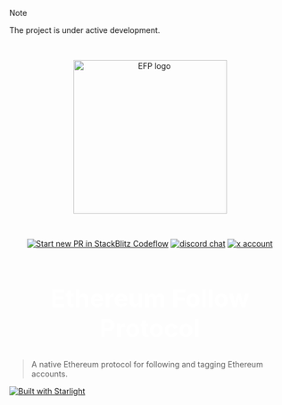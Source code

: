 > [!NOTE]
> The project is under active development.

<br />

<p align="center">
  <a href="https://efp.app" target="_blank" rel="noopener noreferrer">
    <img width="275" src="https://docs.efp.app/logo.png" alt="EFP logo" />
  </a>
</p>
<br />
<p align="center">
  <a href="https://pr.new/ethereumfollowprotocol/api"><img src="https://developer.stackblitz.com/img/start_pr_dark_small.svg" alt="Start new PR in StackBlitz Codeflow" /></a>
  <a href="https://discord.efp.app"><img src="https://img.shields.io/badge/chat-discord-blue?style=flat&logo=discord" alt="discord chat" /></a>
  <a href="https://x.com/efp"><img src="https://img.shields.io/twitter/follow/efp?label=%40efp&style=social&link=https%3A%2F%2Fx.com%2Fefp" alt="x account" /></a>
</p>

<h1 align="center" style="font-size: 2.75rem; font-weight: 700; color: white;">Ethereum Follow Protocol</h1>

> A native Ethereum protocol for following and tagging Ethereum accounts.
 
 [![Built with Starlight](https://astro.badg.es/v2/built-with-starlight/tiny.svg)](https://starlight.astro.build)

